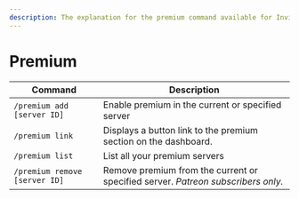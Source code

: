 ```yaml
---
description: The explanation for the premium command available for Invite Tracker.
---
```


# Premium

| Command                       | Description                                                                       |
| ----------------------------- | --------------------------------------------------------------------------------- |
| `/premium add [server ID]`    | Enable premium in the current or specified server                                 |
| `/premium link`               | Displays a button link to the premium section on the dashboard.                   |
| `/premium list`               | List all your premium servers                                                     |
| `/premium remove [server ID]` | Remove premium from the current or specified server.  _Patreon subscribers only._ |
